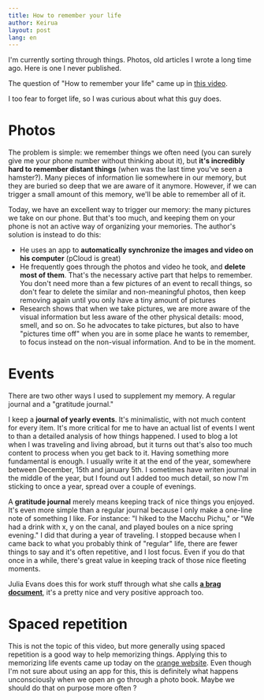 ```yaml
---
title: How to remember your life
author: Keirua
layout: post
lang: en
---
```


I'm currently sorting through things. Photos, old articles I wrote a long time ago. Here is one I never published.

The question of "How to remember your life" came up in [this video](https://www.youtube.com/watch?time_continue=7&v=GLy4VKeYxD4).

I too fear to forget life, so I was curious about what this guy does.

# Photos

The problem is simple: we remember things we often need (you can surely give me your phone number without thinking about it), but **it's incredibly hard to remember distant things** (when was the last time you've seen a hamster?). Many pieces of information lie somewhere in our memory, but they are buried so deep that we are aware of it anymore. However, if we can trigger a small amount of this memory, we'll be able to remember all of it.

Today, we have an excellent way to trigger our memory: the many pictures we take on our phone. But that's too much, and keeping them on your phone is not an active way of organizing your memories. The author's solution is instead to do this:

 - He uses an app to **automatically synchronize the images and video on his computer** (pCloud is great)
 - He frequently goes through the photos and video he took, and **delete most of them**. That's the necessary active part that helps to remember. You don't need more than a few pictures of an event to recall things, so don't fear to delete the similar and non-meaningful photos, then keep removing again until you only have a tiny amount of pictures
 - Research shows that when we take pictures, we are more aware of the visual information but less aware of the other physical details: mood, smell, and so on. So he advocates to take pictures, but also to have "pictures time off" when you are in some place he wants to remember, to focus instead on the non-visual information. And to be in the moment.

# Events

There are two other ways I used to supplement my memory. A regular journal and a "gratitude journal."

I keep a **journal of yearly events**. It's minimalistic, with not much content for every item. It's more critical for me to have an actual list of events I went to than a detailed analysis of how things happened. I used to blog a lot when I was traveling and living abroad, but it turns out that's also too much content to process when you get back to it. Having something more fundamental is enough. I usually write it at the end of the year, somewhere between December, 15th and january 5th. I sometimes have writen journal in the middle of the year, but I found out I added too much detail, so now I'm sticking to once a year, spread over a couple of evenings.

A **gratitude journal** merely means keeping track of nice things you enjoyed. It's even more simple than a regular journal because I only make a one-line note of something I like. For instance: "I hiked to the Macchu Pichu," or "We had a drink with x, y on the canal, and played boules on a nice spring evening." I did that during a year of traveling. I stopped because when I came back to what you probably think of "regular" life, there are fewer things to say and it's often repetitive, and I lost focus. Even if you do that once in a while, there's great value in keeping track of those nice fleeting moments.

Julia Evans does this for work stuff through what she calls **[a brag document](https://jvns.ca/blog/brag-documents/)**, it's a pretty nice and very positive approach too.

# Spaced repetition

This is not the topic of this video, but more generally using spaced repetition is a good way to help memorizing things. Applying this to memorizing life events came up today on the [orange website](https://news.ycombinator.com/item?id=22925050). Even though I'm not sure about using an app for this, this is definitely what happens unconsciously when we open an go through a photo book. Maybe we should do that on purpose more often ?

